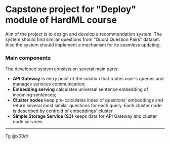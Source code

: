 # Capstone project for "Deploy" module of HardML course

Aim of the project is to design and develop a recommendation system.
The system should find similar questions from "Quora Question Pairs" dataset.
Also the system should implement a mechanism for its seamless updating.

### Main components
The developed system consists on several main parts:

- **API Gateway** is entry point of the solution that routes user's queries and manages services communication;
- **Embedding serving** calculates universal sentence embedding of incoming sentences;
- **Cluster nodes** keep pre-calculates index of questions' embeddings and return several most similar questions for each query.
Each cluster node is described by centroid of embeddings' cluster.
- **Simple Storage Service (S3)** keeps data for API Gateway and cluster node services.



---------------
Tg @x00dr